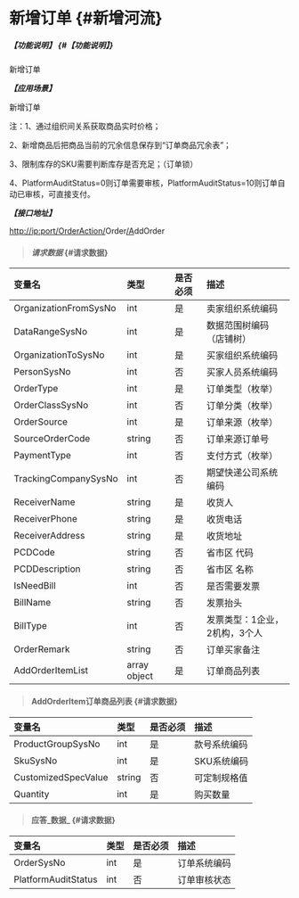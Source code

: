 # 新增订单 {#新增河流}

##### _【功能说明】_ {#【功能说明】}

新增订单

_**【应用场景】**_

新增订单

注：1、通过组织间关系获取商品实时价格；

2、新增商品后把商品当前的冗余信息保存到“订单商品冗余表”；

3、限制库存的SKU需要判断库存是否充足；（订单锁）

4、PlatformAuditStatus=0则订单需要审核，PlatformAuditStatus=10则订单自动已审核，可直接支付。

_**【接口地址】**_

[http://ip:port/OrderAction/](http://ip:port/HMAction/River/AddRiver)Order[/A](http://ip:port/HMAction/River/AddRiver)ddOrder

> #### _请求数据_ {#请求数据}

| 变量名 | 类型 | 是否必须 | 描述 |
| :--- | :--- | :--- | :--- |
| OrganizationFromSysNo | int | 是 | 卖家组织系统编码 |
| DataRangeSysNo | int | 是 | 数据范围树编码（店铺树） |
| OrganizationToSysNo | int | 是 | 买家组织系统编码 |
| PersonSysNo | int | 否 | 买家人员系统编码 |
| OrderType | int | 是 | 订单类型（枚举） |
| OrderClassSysNo | int | 否 | 订单分类（枚举） |
| OrderSource | int | 是 | 订单来源（枚举） |
| SourceOrderCode | string | 否 | 订单来源订单号 |
| PaymentType | int | 否 | 支付方式（枚举） |
| TrackingCompanySysNo | int | 否 | 期望快递公司系统编码 |
| ReceiverName | string | 是 | 收货人 |
| ReceiverPhone | string | 是 | 收货电话 |
| ReceiverAddress | string | 是 | 收货地址 |
| PCDCode | string | 否 | 省市区 代码 |
| PCDDescription | string | 否 | 省市区 名称 |
| IsNeedBill | int | 否 | 是否需要发票 |
| BillName | string | 否 | 发票抬头 |
| BillType | int | 否 | 发票类型：1企业，2机构，3个人 |
| OrderRemark | string | 否 | 订单买家备注 |
| AddOrderItemList | array object | 是 | 订单商品列表 |

> #### AddOrderItem订单商品列表 {#请求数据}

| 变量名 | 类型 | 是否必须 | 描述 |
| :--- | :--- | :--- | :--- |
| ProductGroupSysNo | int | 是 | 款号系统编码 |
| SkuSysNo | int | 是 | SKU系统编码 |
| CustomizedSpecValue | string | 否 | 可定制规格值 |
| Quantity | int | 是 | 购买数量 |

> #### 应答_数据_ {#请求数据}

| 变量名 | 类型 | 是否必须 | 描述 |
| :--- | :--- | :--- | :--- |
| OrderSysNo | int | 是 | 订单系统编码 |
| PlatformAuditStatus | int | 否 | 订单审核状态 |




